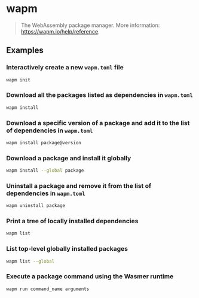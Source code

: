 # wapm

> The WebAssembly package manager. More information: <https://wapm.io/help/reference>.

## Examples

### Interactively create a new `wapm.toml` file

```bash
wapm init
```

### Download all the packages listed as dependencies in `wapm.toml`

```bash
wapm install
```

### Download a specific version of a package and add it to the list of dependencies in `wapm.toml`

```bash
wapm install package@version
```

### Download a package and install it globally

```bash
wapm install --global package
```

### Uninstall a package and remove it from the list of dependencies in `wapm.toml`

```bash
wapm uninstall package
```

### Print a tree of locally installed dependencies

```bash
wapm list
```

### List top-level globally installed packages

```bash
wapm list --global
```

### Execute a package command using the Wasmer runtime

```bash
wapm run command_name arguments
```
